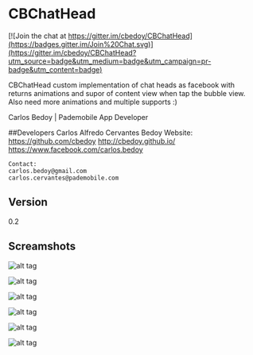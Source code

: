 CBChatHead
=========

[![Join the chat at https://gitter.im/cbedoy/CBChatHead](https://badges.gitter.im/Join%20Chat.svg)](https://gitter.im/cbedoy/CBChatHead?utm_source=badge&utm_medium=badge&utm_campaign=pr-badge&utm_content=badge)

CBChatHead custom implementation of chat heads as facebook with returns animations and supor of content view when tap the bubble view. Also need more animations and multiple supports :)

Carlos Bedoy | Pademobile App Developer



##Developers
    Carlos Alfredo Cervantes Bedoy 
    Website:
    https://github.com/cbedoy
    http://cbedoy.github.io/
    https://www.facebook.com/carlos.bedoy
    
    Contact:
    carlos.bedoy@gmail.com
    carlos.cervantes@pademobile.com
    
Version
----
0.2

Screamshots
-----

![alt tag](https://raw.github.com/cbedoy/CBChatHead/master/img/1.png)

![alt tag](https://raw.github.com/cbedoy/CBChatHead/master/img/2.png)

![alt tag](https://raw.github.com/cbedoy/CBChatHead/master/img/3.png)

![alt tag](https://raw.github.com/cbedoy/CBChatHead/master/img/4.png)

![alt tag](https://raw.github.com/cbedoy/CBChatHead/master/img/5.png)

![alt tag](https://raw.github.com/cbedoy/CBChatHead/master/img/6.png)
